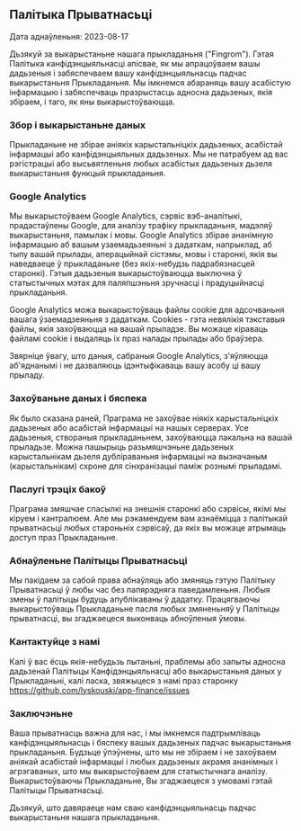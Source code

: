 ## Палітыка Прыватнасьці

Дата аднаўленьня: 2023-08-17

Дьзякуй за выкарыстаньне нашага прыкладаньня ("Fingrom"). Гэтая Палітыка канфідэнцыяльнасці апісвае, як мы апрацоўваем 
вашы дадьзеныя і забяспечваем вашу канфідэнцыяльнасць падчас выкарыстаньня Прыкладаньня. Мы імкнемся абараняць вашу 
асабістую інфармацыю і забяспечваць празрыстасць адносна дадьзеных, якія збіраем, і таго, як яны выкарыстоўваюцца.

### Збор і выкарыстаньне даных

Прыкладаньне не збірае аніякіх карыстальніцкіх дадьзеных, асабістай інфармацыі або канфідэнцыяльных дадьзеных. Мы не 
патрабуем ад вас рэгістрацыі або высьвятленьня любых асабістых дадьзеных дьзеля выкарыстаньня функцый прыкладаньня.

### Google Analytics

Мы выкарыстоўваем Google Analytics, сэрвіс вэб-аналітыкі, прадастаўлены Google, для аналізу трафіку прыкладаньня, 
мадэляў выкарыстаньня, памылак і мовы. Google Analytics збірае ананімную інфармацыю аб вашым узаемадьзеяньні з дадаткам, 
напрыклад, аб тыпу вашай прылады, аперацыйнай сістэмы, мовы і старонкі, якія вы наведваеце ў прыкладаньне (без 
якіх-небудзь падрабязнасцей старонкі). Гэтыя дадьзеныя выкарыстоўваюцца выключна ў статыстычных мэтах для паляпшэньня 
зручнасці і прадуцыйнасці прыкладаньня.

Google Analytics можа выкарыстоўваць файлы cookie для адсочваньня вашага ўзаемадзеяньня з дадаткам. Cookies - гэта 
невялікія тэкставыя файлы, якія захоўваюцца на вашай прыладзе. Вы можаце кіраваць файламі cookie і выдаляць іх праз 
налады прылады або браўзера.

Звярніце ўвагу, што даныя, сабраныя Google Analytics, з'яўляюцца аб'яднанымі і не дазваляюць ідэнтыфікаваць вашу асобу 
ці вашу прыладу.

### Захоўваньне даных і бяспека

Як было сказана раней, Праграма не захоўвае ніякіх карыстальніцкіх дадьзеных або асабістай інфармацыі на нашых серверах. 
Усе дадьзеныя, створаныя прыкладаньнем, захоўваюцца лакальна на вашай прыладьзе. Можна пашырыць разьмяшчэньне дадьзеных
карыстальнікам дьзеля дубліраваньня інфармацыі на вызначаным (карыстальнікам) схроне для сінхранізацыі паміж рознымі 
прыладамі.

### Паслугі трэціх бакоў

Праграма змяшчае спасылкі на знешнія старонкі або сэрвісы, якімі мы кіруем і кантралюем. Але мы рэкамендуем вам 
азнаёміцца з палітыкай прыватнасьці любых староньніх сэрвісаў, да якіх вы можаце атрымаць доступ праз Прыкладаньне.

### Абнаўленьне Палітыцы Прыватнасьці

Мы пакідаем за сабой права абнаўляць або змяняць гэтую Палітыку Прыватнасьці ў любы час без папярэдняга паведамленьня. 
Любыя змены ў палітыцы будуць апублікаваны ў дадатку. Працягваючы выкарыстоўваць Прыкладаньне пасля любых змяненьняў у 
Палітыцы прыватнасці, вы згаджаецеся выконваць абноўленыя ўмовы.

### Кантактуйце з намі

Калі ў вас ёсць якія-небудьзь пытаньні, праблемы або запыты адносна дадьзенай Палітыцы Канфідэнцыяльнасці або 
выкарыстаньня даных у Прыкладаньні, калі ласка, звяжыцеся з намі праз старонку
https://github.com/lyskouski/app-finance/issues

### Заключэньне

Ваша прыватнасць важна для нас, і мы імкнемся падтрымліваць канфідэнцыяльнасць і бяспеку вашых дадьзеных падчас 
выкарыстаньня прыкладаньня. Будзьце ўпэўнены, што мы не збіраем і не захоўваем аніякай асабістай інфармацыі і любых 
дадьзеных акрамя ананімных і агрэгаваных, што мы выкарыстоўваем для статыстычнага аналізу. Выкарыстоўваючы Прыкладаньне, 
Вы згаджаецеся з умовамі гэтай Палітыцы Прыватнасьці.

Дьзякуй, што давяраеце нам сваю канфідэнцыяльнасць падчас выкарыстаньня нашага прыкладаньня.

